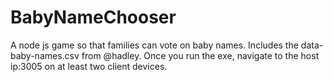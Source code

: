 # BabyNameChooser
A node js game so that families can vote on baby names. Includes the data-baby-names.csv from @hadley. 
Once you run the exe, navigate to the host ip:3005 on at least two client devices. 
